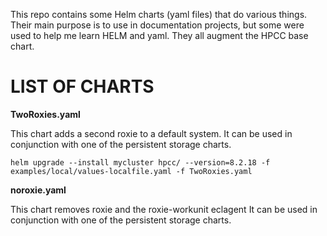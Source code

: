 This repo contains some Helm charts (yaml files) that do various things. 
Their main purpose is to use in documentation projects, but some were used 
to help me learn HELM and yaml. 
They all augment the HPCC base chart.  

LIST OF CHARTS
==============
**TwoRoxies.yaml**

This chart adds a second roxie to a default system. It can be used in conjunction with 
one of the persistent storage charts. 
```
helm upgrade --install mycluster hpcc/ --version=8.2.18 -f examples/local/values-localfile.yaml -f TwoRoxies.yaml
```
**noroxie.yaml**

This chart removes roxie and the roxie-workunit eclagent It can be used in conjunction with 
one of the persistent storage charts. 
